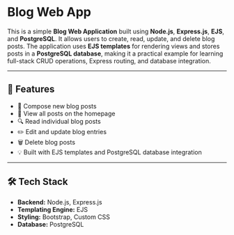 # Blog Web App

This is a simple **Blog Web Application** built using **Node.js**, **Express.js**, **EJS**, and **PostgreSQL**. It allows users to create, read, update, and delete blog posts. The application uses **EJS templates** for rendering views and stores posts in a **PostgreSQL database**, making it a practical example for learning full-stack CRUD operations, Express routing, and database integration.

---

## 🚀 Features

- 📝 Compose new blog posts
- 📃 View all posts on the homepage
- 🔍 Read individual blog posts
- ✏️ Edit and update blog entries
- 🗑️ Delete blog posts
- 💡 Built with EJS templates and PostgreSQL database integration

---

## 🛠️ Tech Stack

- **Backend:** Node.js, Express.js
- **Templating Engine:** EJS
- **Styling:** Bootstrap, Custom CSS
- **Database:** PostgreSQL
